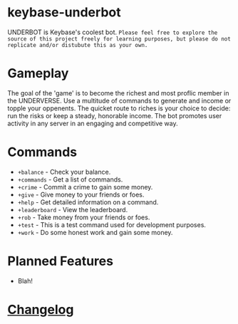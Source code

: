 # keybase-underbot
 
UNDERBOT is Keybase's coolest bot.
```Please feel free to explore the source of this project freely for learning purposes, but please do not replicate and/or distubute this as your own.```

# Gameplay
The goal of the 'game' is to become the richest and most proflic member in the UNDERVERSE. Use a multitude of commands to generate and income or topple your oppenents. The quicket route to riches is your choice to decide: run the risks or keep a steady, honorable income. The bot promotes user activity in any server in an engaging and competitive way.

# Commands
- `+balance` - Check your balance.
- `+commands` - Get a list of commands.
- `+crime` - Commit a crime to gain some money.
- `+give` - Give money to your friends or foes.
- `+help` - Get detailed information on a command.
- `+leaderboard` - View the leaderboard.
- `+rob` - Take money from your friends or foes.
- `+test` - This is a test command used for development purposes.
- `+work` - Do some honest work and gain some money.

# Planned Features
- Blah!

# [Changelog](https://github.com/al5ina5/keybase-underbot/blob/master/CHANGELOG.md)